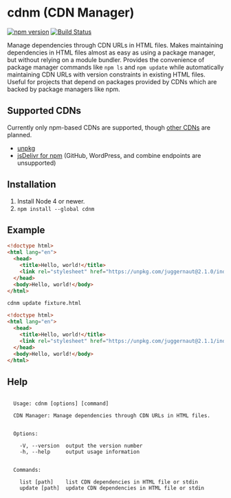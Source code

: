 # cdnm (CDN Manager)
[![npm version](https://badge.fury.io/js/cdnm.svg)](https://badge.fury.io/js/cdnm)
[![Build Status](https://travis-ci.org/nickmccurdy/cdnm.svg?branch=master)](https://travis-ci.org/nickmccurdy/cdnm)

Manage dependencies through CDN URLs in HTML files. Makes maintaining
dependencies in HTML files almost as easy as using a package manager, but
without relying on a module bundler. Provides the convenience of package manager
commands like `npm ls` and `npm update` while automatically maintaining CDN URLs
with version constraints in existing HTML files. Useful for projects that depend
on packages provided by CDNs which are backed by package managers like npm.

## Supported CDNs
Currently only npm-based CDNs are supported, though [other
CDNs](https://github.com/nickmccurdy/cdnm/issues/4) are planned.

- [unpkg](https://unpkg.com)
- [jsDelivr for npm](https://www.jsdelivr.com/) (GitHub, WordPress, and combine
  endpoints are unsupported)

## Installation
1. Install Node 4 or newer.
2. `npm install --global cdnm`

## Example
```html
<!doctype html>
<html lang="en">
  <head>
    <title>Hello, world!</title>
    <link rel="stylesheet" href="https://unpkg.com/juggernaut@2.1.0/index.js">
  </head>
  <body>Hello, world!</body>
</html>
```

```cdnm update fixture.html```

```html
<!doctype html>
<html lang="en">
  <head>
    <title>Hello, world!</title>
    <link rel="stylesheet" href="https://unpkg.com/juggernaut@2.1.1/index.js">
  </head>
  <body>Hello, world!</body>
</html>
```

## Help
```

  Usage: cdnm [options] [command]

  CDN Manager: Manage dependencies through CDN URLs in HTML files.


  Options:

    -V, --version  output the version number
    -h, --help     output usage information


  Commands:

    list [path]    list CDN dependencies in HTML file or stdin
    update [path]  update CDN dependencies in HTML file or stdin
```
